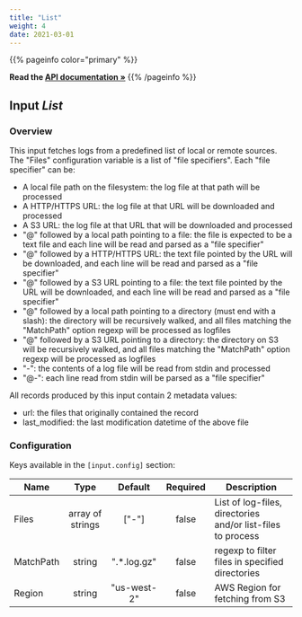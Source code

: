 ```yaml
---
title: "List"
weight: 4
date: 2021-03-01
---
```

{{% pageinfo color="primary" %}}

**Read the [API documentation &raquo;](https://pkg.go.dev/github.com/AdRoll/baker/input#List)**
{{% /pageinfo %}}

## Input *List*

### Overview
This input fetches logs from a predefined list of local or remote sources. The "Files"
configuration variable is a list of "file specifiers". Each "file specifier" can be:

  * A local file path on the filesystem: the log file at that path will be processed
  * A HTTP/HTTPS URL: the log file at that URL will be downloaded and processed
  * A S3 URL: the log file at that URL that will be downloaded and processed
  * "@" followed by a local path pointing to a file: the file is expected to be a text file
    and each line will be read and parsed as a "file specifier"
  * "@" followed by a HTTP/HTTPS URL: the text file pointed by the URL will be downloaded,
    and each line will be read and parsed as a "file specifier"
  * "@" followed by a S3 URL pointing to a file: the text file pointed by the URL will be
    downloaded, and each line will be read and parsed as a "file specifier"
  * "@" followed by a local path pointing to a directory (must end with a slash): the directory will be recursively
    walked, and all files matching the "MatchPath" option regexp will be processed as logfiles
  * "@" followed by a S3 URL pointing to a directory: the directory on S3 will be recursively
    walked, and all files matching the "MatchPath" option regexp will be processed as logfiles
  * "-": the contents of a log file will be read from stdin and processed
  * "@-": each line read from stdin will be parsed as a "file specifier"

All records produced by this input contain 2 metadata values:
  * url: the files that originally contained the record
  * last_modified: the last modification datetime of the above file


### Configuration

Keys available in the `[input.config]` section:

|Name|Type|Default|Required|Description|
|----|:--:|:-----:|:------:|-----------|
| Files| array of strings| ["-"]| false| List of log-files, directories and/or list-files to process|
| MatchPath| string| ".*\.log\.gz"| false| regexp to filter files in specified directories|
| Region| string| "us-west-2"| false| AWS Region for fetching from S3|

